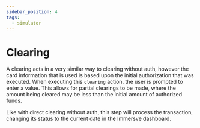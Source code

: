 ```yaml
---
sidebar_position: 4
tags:
  - simulator
---
```


# Clearing

A clearing acts in a very similar way to clearing without auth, however the card information that is used is based upon the initial authorization that was executed. When executing this `clearing` action, the user is prompted to enter a value. This allows for partial clearings to be made, where the amount being cleared may be less than the initial amount of authorized funds.

Like with direct clearing without auth, this step will process the transaction, changing its status to the current date in the Immersve dashboard.
